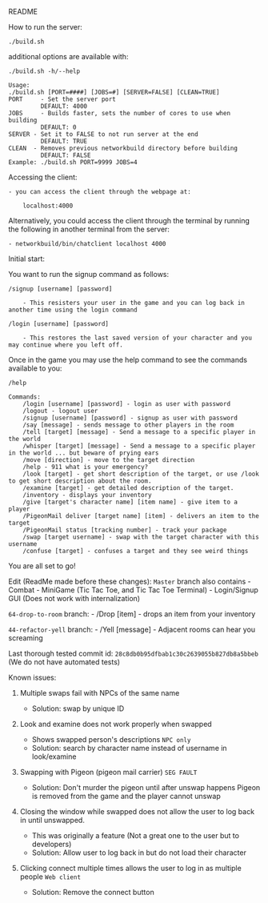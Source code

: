 README

How to run the server:

	./build.sh 

additional options are available with:
	
	./build.sh -h/--help

	Usage:
	./build.sh [PORT=####] [JOBS=#] [SERVER=FALSE] [CLEAN=TRUE]
	PORT 	 - Set the server port
	         DEFAULT: 4000
	JOBS 	 - Builds faster, sets the number of cores to use when building
	         DEFAULT: 0
	SERVER - Set it to FALSE to not run server at the end
	         DEFAULT: TRUE
	CLEAN  - Removes previous networkbuild directory before building
	         DEFAULT: FALSE
	Example: ./build.sh PORT=9999 JOBS=4

Accessing the client:
	
	- you can access the client through the webpage at:

		localhost:4000

Alternatively, you could access the client through the terminal by running the following in another terminal from the server:

	- networkbuild/bin/chatclient localhost 4000

Initial start:

You want to run the signup command as follows:
	
	/signup [username] [password]

		- This resisters your user in the game and you can log back in another time using the login command

	/login [username] [password]

		- This restores the last saved version of your character and you may continue where you left off.

Once in the game you may use the help command to see the commands available to you:
	
	/help

	Commands:
		/login [username] [password] - login as user with password
		/logout - logout user
		/signup [username] [password] - signup as user with password
		/say [message] - sends message to other players in the room
		/tell [target] [message] - Send a message to a specific player in the world
		/whisper [target] [message] - Send a message to a specific player in the world ... but beware of prying ears
		/move [direction] - move to the target direction
		/help - 911 what is your emergency?
		/look [target] - get short description of the target, or use /look to get short description about the room.
		/examine [target] - get detailed description of the target.
		/inventory - displays your inventory
		/give [target's character name] [item name] - give item to a player
		/PigeonMail deliver [target name] [item] - delivers an item to the target
		/PigeonMail status [tracking number] - track your package
		/swap [target username] - swap with the target character with this username
		/confuse [target] - confuses a target and they see weird things


You are all set to go!
  
  
  
Edit (ReadMe made before these changes):
`Master` branch also contains
	- Combat
	- MiniGame (Tic Tac Toe, and Tic Tac Toe Terminal)
	- Login/Signup GUI (Does not work with internalization)

`64-drop-to-room` branch:
	- /Drop [item] - drops an item from your inventory

`44-refactor-yell` branch:
	- /Yell [message] - Adjacent rooms can hear you screaming
  
  
  
Last thorough tested commit id: `28c8db0b95dfbab1c30c2639055b827db8a5bbeb`
(We do not have automated tests)

Known issues:
1. Multiple swaps fail with NPCs of the same name
	- Solution: swap by unique ID

2. Look and examine does not work properly when swapped
	- Shows swapped person's descriptions `NPC only`
	- Solution: search by character name instead of username in look/examine

3. Swapping with Pigeon (pigeon mail carrier) `SEG FAULT`
	- Solution: Don't murder the pigeon until after unswap happens
				Pigeon is removed from the game and the player cannot unswap

4. Closing the window while swapped does not allow the user to log back in until 	unswapped. 
	- This was originally a feature (Not a great one to the user but to developers)
	- Solution: Allow user to log back in but do not load their character

5. Clicking connect multiple times allows the user to log in as multiple people `Web client`
	- Solution: Remove the connect button 
